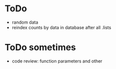 # ToDo

- random data
- reindex counts by data in database after all .lists

# ToDo sometimes

- code review: function parameters and other
